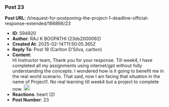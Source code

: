 ### Post 23
**Post URL**: /t/request-for-postponing-the-project-1-deadline-official-response-extended/166866/23
- **ID**: 594920
- **Author**: RAJ K BOOPATHI (23ds2000092)
- **Created At**: 2025-02-14T11:50:05.365Z
- **Reply To**: Post 18 (Carlton D'Silva, carlton)
- **Content**:  
  Hi Instructor team,
Thank you for your response. Till week4, I have completed all my assignments using internet/gpt without fully understanding the concepts. I wondered how is it going to benefit me in the real world scenario. That said, now I am facing that situation in the name of Project1. No real learning till week4 but a project to  complete now. <img src="https://emoji.discourse-cdn.com/google/worried.png?v=12" title=":worried:" class="emoji" alt=":worried:" loading="lazy" width="20" height="20">
- **Reactions**: heart (2)
- **Post Number**: 23

